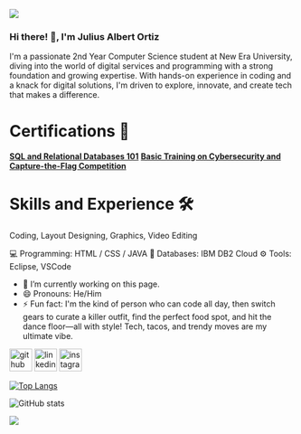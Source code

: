 ![](https://pbs.twimg.com/media/GbIdnL2asAAmf5h?format=png&name=large)

### Hi there! 👋, I'm Julius Albert Ortiz 
I'm a passionate 2nd Year Computer Science student at New Era University, diving into the world of digital services and programming with a strong foundation and growing expertise. With hands-on experience in coding and a knack for digital solutions, I'm driven to explore, innovate, and create tech that makes a difference.

# Certifications 🏅  
[**SQL and Relational Databases 101**](https://courses.cognitiveclass.ai/certificates/8ca1e6ded6964f9e86d21458b19e0e01)
[**Basic Training on Cybersecurity and Capture-the-Flag Competition**](https://drive.google.com/file/d/1n9OSH0pM9Ez3xUZRoEBpGjryCusyKf5d/view?usp=drive_link)


# Skills and Experience 🛠️
Coding, Layout Designing, Graphics, Video Editing

💻 Programming: HTML / CSS / JAVA
💾 Databases: IBM DB2 Cloud
⚙️ Tools: Eclipse, VSCode

- 🔭 I’m currently working on this page. 
- 😄 Pronouns: He/Him 
- ⚡ Fun fact: I'm the kind of person who can code all day, then switch gears to curate a killer outfit, find the perfect food spot, and hit the dance floor—all with style! Tech, tacos, and trendy moves are my ultimate vibe. 


[<img src='https://cdn.jsdelivr.net/npm/simple-icons@3.0.1/icons/github.svg' alt='github' height='40'>](https://github.com/albeetter)  [<img src='https://cdn.jsdelivr.net/npm/simple-icons@3.0.1/icons/linkedin.svg' alt='linkedin' height='40'>](https://www.linkedin.com/in/julius-albert-ortiz-85a272301/)  [<img src='https://cdn.jsdelivr.net/npm/simple-icons@3.0.1/icons/instagram.svg' alt='instagram' height='40'>](https://www.instagram.com/albeetter/)  

[![Top Langs](https://github-readme-stats.vercel.app/api/top-langs/?username=albeetter)](https://github.com/anuraghazra/github-readme-stats)

![GitHub stats](https://github-readme-stats.vercel.app/api?username=albeetter&show_icons=true&count_private=true)  

![]((https://x.com/i/status/1851578513096413582))
